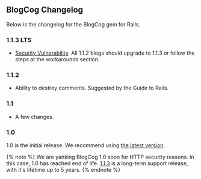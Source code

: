 ## BlogCog Changelog
Below is the changelog for the BlogCog gem for Rails.
### 1.1.3 LTS
* [Security Vulnerability](https://github.com/blogcog/blogcog/security/advisories/GHSA-qwm6-97h2-ghwp). All 1.1.2 blogs should upgrade to 1.1.3 or follow the steps at the workarounds section.

### 1.1.2
* Ability to destroy comments. Suggested by the Guide to Rails.

### 1.1
* A few changes.

### 1.0
1.0 is the initial release. We recommend using [the latest version](#top).

{% note %}
We are yanking BlogCog 1.0 soon for HTTP security reasons. In this case, 1.0 has reached end of life. [1.1.3](#113-lts) is a long-term support release, with it's lifetime up to 5 years.
{% endnote %}
